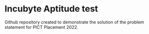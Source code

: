 # Incubyte Aptitude test
Github repository created to demonstrate the solution of the problem statement for PICT Placement 2022.
